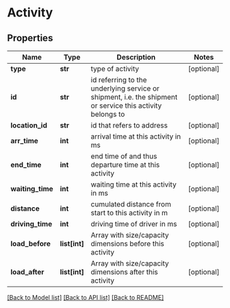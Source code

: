 # Activity

## Properties
Name | Type | Description | Notes
------------ | ------------- | ------------- | -------------
**type** | **str** | type of activity | [optional] 
**id** | **str** | id referring to the underlying service or shipment, i.e. the shipment or service this activity belongs to | [optional] 
**location_id** | **str** | id that refers to address | [optional] 
**arr_time** | **int** | arrival time at this activity in ms | [optional] 
**end_time** | **int** | end time of and thus departure time at this activity | [optional] 
**waiting_time** | **int** | waiting time at this activity in ms | [optional] 
**distance** | **int** | cumulated distance from start to this activity in m | [optional] 
**driving_time** | **int** | driving time of driver in ms | [optional] 
**load_before** | **list[int]** | Array with size/capacity dimensions before this activity | [optional] 
**load_after** | **list[int]** | Array with size/capacity dimensions after this activity | [optional] 

[[Back to Model list]](../README.md#documentation-for-models) [[Back to API list]](../README.md#documentation-for-api-endpoints) [[Back to README]](../README.md)


